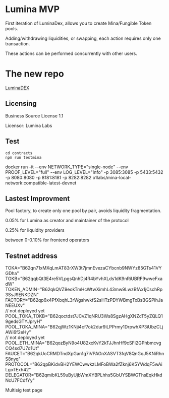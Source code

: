 # Lumina MVP

First iteration of LuminaDex, allows you to create Mina/Fungible Token pools.

Adding/withdrawing liquidities, or swapping, each action requires only one transaction.

These actions can be performed concurrently with other users.

# The new repo

[LuminaDEX](https://github.com/Lumina-DEX/lumina/tree/main/packages/contracts)

## Licensing

Business Source License 1.1

Licensor: Lumina Labs

## Test

```
cd contracts
npm run testmina
```

docker run -it   --env NETWORK_TYPE="single-node"  --env PROOF_LEVEL="full"   --env LOG_LEVEL="Info"   -p 3085:3085  -p 5433:5432  -p 8080:8080 -p 8181:8181 -p 8282:8282 o1labs/mina-local-network:compatible-latest-devnet

## Lastest Improvment

Pool factory, to create only one pool by pair, avoids liquidity fragmentation.

0.05% for Lumina as creator and maintainer of the protocol  

0.25% for liquidity providers  

between 0-0.10% for frontend operators

## Testnet address 

TOKA="B62qn71xMXqLmAT83rXW3t7jmnEvezaCYbcnb9NWYz85GTs41VYGDha"  
TOKB="B62qqbQt3E4re5VLpgsQnhDj4R4bYvhXLds1dK9nRiUBRF9wweFxadW"  
TOKEN_ADMIN="B62qkQVZ9eokTmHcWtwXimhL43mw9LwzBfAx1jCschRp3SsJ9ENKDZN"  
FACTORY="B62qp6x4PfXbqhL3rWgshwkfS2sHTzPDYWBmgTxBsBGSPihJaNEEUXv"  
// not deployed yet POOL_TOKA_TOKB="B62qoctdst7JCvZ1qNRU3Ws8SgzAHgXNZcT5yZQLQ19gedsGTYJpryH"  
POOL_TOKA_MINA="B62qjWz1KNji4cf7ok2dur9iLPPrmy1DrpwhXP3iUbzCLjAWi6f2eHy"  
// not deployed yet POOL_ETH_MINA="B62qozByN9o4U82xcKvY2kTJJhnHf9cSFi2GPhbmcvgCQ4sd7U7d1Ut"  
FAUCET="B62qkUoCRMDTndXpGan1g7iVPAGnXASVT3fqV8QnGqJ5KNiRhnS8nyq" 
PROTOCOL="B62qpBKidvBH2YEWCwwkzLMFoBWa2fZknj6K5YWdqF5wAiLgoTExh42"  
DELEGATOR="B62qmibKL59uByUjbWmXYBPLhhs5GbUYSBWGThsEqkHkdNcU7FCdfYy"  

Multisig test page
